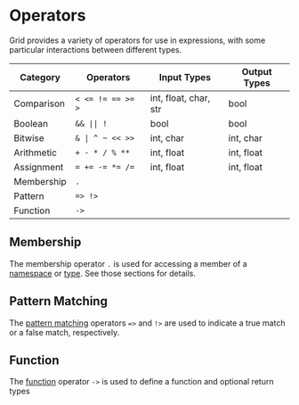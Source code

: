 # Operators

Grid provides a variety of operators for use in expressions, with some particular interactions between different types.

| Category | Operators | Input Types | Output Types |
|----------|-----------|-------------|-------------|
| Comparison | `< <= != == >= >` | int, float, char, str | bool |
| Boolean | `&& \|\| !` | bool | bool |
| Bitwise | `& \| ^ ~ << >>` | int, char | int, char |
| Arithmetic | `+ - * / % **` | int, float | int, float |
| Assignment | `= += -= *= /=` | int, float | int, float |
| Membership | `.` |  |  |
| Pattern | `=> !>` |  |  |
| Function | `->` |  |  |

## Membership

The membership operator `.` is used for accessing a member of a [namespace](structure.md) or [type](types.md). See those sections for details.

## Pattern Matching

The [pattern matching](flow-control.md) operators `=>` and `!>` are used to indicate a true match or a false match, respectively.

## Function

The [function](functions.md) operator `->` is used to define a function and optional return types
